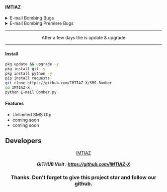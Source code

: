 #### IMTIAZ

<details><summary>E-mail Bombing Bugs</summary>
<p>

#### Bugs the problem
- [ ] Bugs fix
- [ ] Error fix
- [ ] The problem comes fix
- [x] 90% Device working
- [x] Mail send error fix 80%
- [ ] Update coming soon

</p>
</details>

<details><summary>E-mail Bombing Premiere Bugs</summary>
<p>

#### Bugs the problem Fix
- [x] Bugs fix
- [x] Error fix
- [x] The problem comes fix
- [x] 90% Device working fix
- [x] 80% Send Mail Error fix
- [ ] Updated every few days coming

</p>
</details>

<hr>
<div align="center">After a few days the is update & upgrade</div>
<hr>

#### Install

````bash
pkg update && upgrade -y
pkg install git -y
pkg install python -y
pip install requests
git clone https://github.com/IMTIAZ-X/SMS-Bomber
cd IMTIAZ-X
python E-mail Bomber.py
````

#### Features
 - Unlimited SMS Otp
 - coming soon
 - coming soon 

## Developers
   <div align="center"><a href="https://github.com/IMTIAZ-X">IMTIAZ</a>


##### GITHUB Visit : https://github.com/IMTIAZ-X


### Thanks. Don't forget to give this project star and follow our github.
</div>
